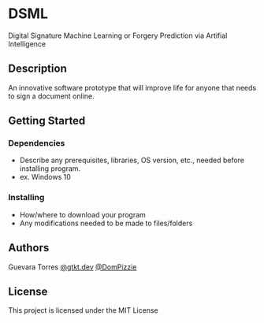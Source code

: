 # DSML

Digital Signature Machine Learning or Forgery Prediction via Artifial Intelligence

## Description

An innovative software prototype that will improve life for anyone that needs to sign a document online.

## Getting Started

### Dependencies

* Describe any prerequisites, libraries, OS version, etc., needed before installing program.
* ex. Windows 10

### Installing

* How/where to download your program
* Any modifications needed to be made to files/folders

## Authors
Guevara Torres
[@gtkt.dev](https://www.instagram.com/gtkt.dev/)
[@DomPizzie](https://twitter.com/dompizzie)

## License

This project is licensed under the MIT License

